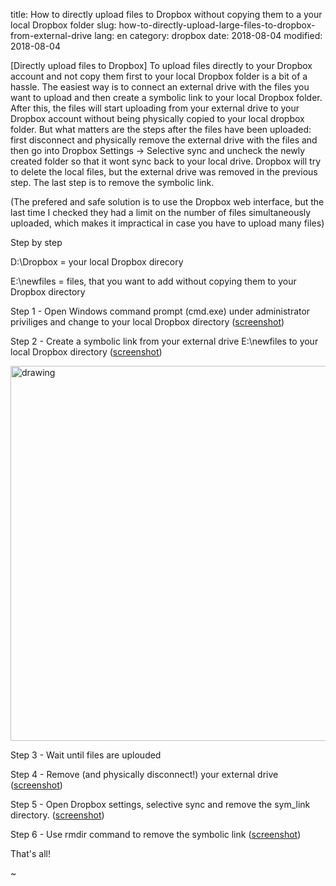 title: How to directly upload files to Dropbox without copying them to a your local Dropbox folder
slug: how-to-directly-upload-large-files-to-dropbox-from-external-drive
lang: en
category: dropbox
date: 2018-08-04
modified: 2018-08-04

[Directly upload files to Dropbox] To upload files directly to your Dropbox account and not copy them first to your local Dropbox folder is a bit of a hassle. The easiest way is to connect an external drive with the files you want to upload and then create a symbolic link to your local Dropbox folder. After this, the files will start uploading from your external drive to your Dropbox account without being physically copied to your local dropbox folder. But what matters are the steps after the files have been uploaded: first disconnect and physically remove the external drive with the files and then go into Dropbox Settings -> Selective sync and uncheck the newly created folder so that it wont sync back to your local drive. Dropbox will try to delete the local files, but the external drive was removed in the previous step. The last step is to remove the symbolic link. 

(The prefered and safe solution is to use the Dropbox web interface, but the last time I checked they had a limit on the number of files simultaneously uploaded, which makes it impractical in case you have to upload many files)

Step by step

D:\Dropbox = your local Dropbox direcory

E:\newfiles = files, that you want to add without copying them to your Dropbox directory

Step 1 - Open Windows command prompt (cmd.exe) under administrator priviliges and change to your local Dropbox directory (<a href="static/2018-dbgf/001.gif" alt="drawing" style="width:400px;" target="_blank" >screenshot</a>)

Step 2 - Create a symbolic link from your external drive E:\newfiles to your local Dropbox directory (<a href="static/2018-dbgf/002.gif" alt="drawing" style="width:400px;" target="_blank" >screenshot</a>)

<img src="static/2018-dbgf/002.gif" alt="drawing" style="width:600px;"/>

Step 3 - Wait until files are uplouded

Step 4 - Remove (and physically disconnect!) your external drive (<a href="static/2018-dbgf/003.gif" alt="drawing" style="width:400px;" target="_blank" >screenshot</a>)

Step 5 - Open Dropbox settings, selective sync and remove the sym_link directory. (<a href="static/2018-dbgf/004.gif" alt="drawing" style="width:400px;" target="_blank" >screenshot</a>)

Step 6 - Use rmdir command to remove the symbolic link (<a href="static/2018-dbgf/005.gif" alt="drawing" style="width:400px;" target="_blank" >screenshot</a>)

That's all!

~                                                        